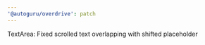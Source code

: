 ```yaml
---
'@autoguru/overdrive': patch
---
```


TextArea: Fixed scrolled text overlapping with shifted placeholder
